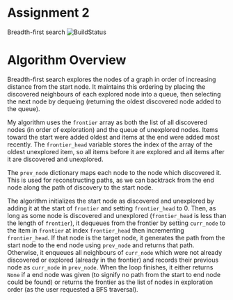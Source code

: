 # Assignment 2
Breadth-first search
![BuildStatus](https://github.com/isaiahah/HW2-BFS/workflows/HW2-BFS/badge.svg?event=push)

# Algorithm Overview
Breadth-first search explores the nodes of a graph in order of increasing distance from the start node. It maintains this ordering by placing the discovered neighbours of each explored node into a queue, then selecting the next node by dequeing (returning the oldest discovered node added to the queue).

My algorithm uses the `frontier` array as both the list of all discovered nodes (in order of exploration) and the queue of unexplored nodes. Items toward the start were added oldest and items at the end were added most recently. The `frontier_head` variable stores the index of the array of the oldest unexplored item, so all items before it are explored and all items after it are discovered and unexplored.

The `prev_node` dictionary maps each node to the node which discovered it. This is used for reconstructing paths, as we can backtrack from the end node along the path of discovery to the start node.

The algorithm initializes the start node as discovered and unexplored by adding it at the start of `frontier` and setting `frontier_head` to 0. Then, as long as some node is discovered and unexplored (`frontier_head` is less than the length of `frontier`), it dequeues from the frontier by setting `curr_node` to the item in `frontier` at index `frontier_head` then incrementing `frontier_head`. If that node is the target node, it generates the path from the start node to the end node using `prev_node` and returns that path. Otherwise, it enqueues all neighbours of `curr_node` which were not already discovered or explored (already in the frontier) and records their previous node as `curr_node` in `prev_node`. When the loop finishes, it either returns `None` if a end node was given (to signify no path from the start to end node could be found) or returns the frontier as the list of nodes in exploration order (as the user requested a BFS traversal).
